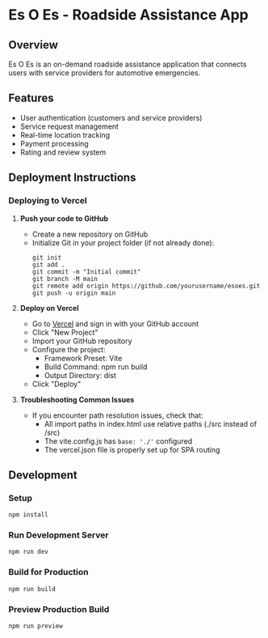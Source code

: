 # Es O Es - Roadside Assistance App

## Overview
Es O Es is an on-demand roadside assistance application that connects users with service providers for automotive emergencies.

## Features
- User authentication (customers and service providers)
- Service request management
- Real-time location tracking
- Payment processing
- Rating and review system

## Deployment Instructions

### Deploying to Vercel

1. **Push your code to GitHub**
   - Create a new repository on GitHub
   - Initialize Git in your project folder (if not already done):
     ```
     git init
     git add .
     git commit -m "Initial commit"
     git branch -M main
     git remote add origin https://github.com/yourusername/esoes.git
     git push -u origin main
     ```

2. **Deploy on Vercel**
   - Go to [Vercel](https://vercel.com/) and sign in with your GitHub account
   - Click "New Project"
   - Import your GitHub repository
   - Configure the project:
     - Framework Preset: Vite
     - Build Command: npm run build
     - Output Directory: dist
   - Click "Deploy"

3. **Troubleshooting Common Issues**
   - If you encounter path resolution issues, check that:
     - All import paths in index.html use relative paths (./src instead of /src)
     - The vite.config.js has `base: './'` configured
     - The vercel.json file is properly set up for SPA routing

## Development

### Setup
```
npm install
```

### Run Development Server
```
npm run dev
```

### Build for Production
```
npm run build
```

### Preview Production Build
```
npm run preview
```